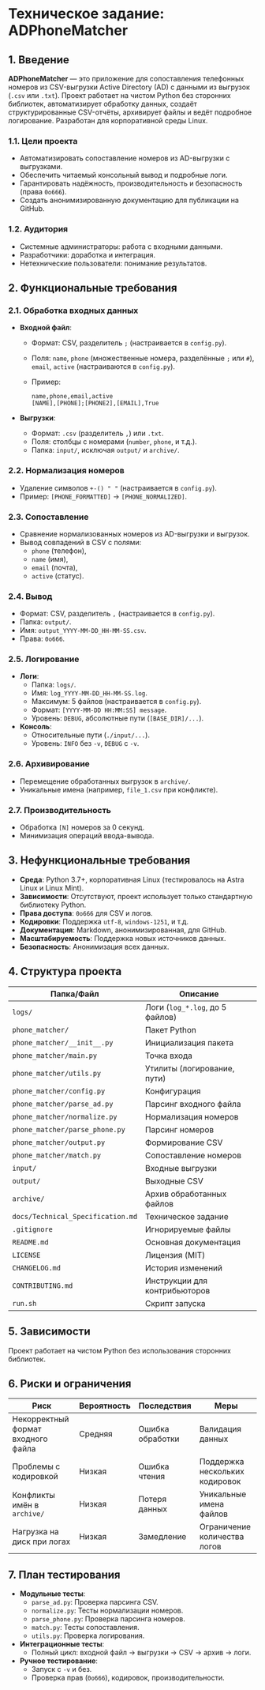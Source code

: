 # Техническое задание: ADPhoneMatcher

## 1. Введение

**ADPhoneMatcher** — это приложение для сопоставления телефонных номеров из CSV-выгрузки Active Directory (AD) с данными из выгрузок (`.csv` или `.txt`). Проект работает на чистом Python без сторонних библиотек, автоматизирует обработку данных, создаёт структурированные CSV-отчёты, архивирует файлы и ведёт подробное логирование. Разработан для корпоративной среды Linux.

### 1.1. Цели проекта

- Автоматизировать сопоставление номеров из AD-выгрузки с выгрузками.
- Обеспечить читаемый консольный вывод и подробные логи.
- Гарантировать надёжность, производительность и безопасность (права `0o666`).
- Создать анонимизированную документацию для публикации на GitHub.

### 1.2. Аудитория

- Системные администраторы: работа с входными данными.
- Разработчики: доработка и интеграция.
- Нетехнические пользователи: понимание результатов.

## 2. Функциональные требования

### 2.1. Обработка входных данных

- **Входной файл**:
  - Формат: CSV, разделитель `;` (настраивается в `config.py`).
  - Поля: `name`, `phone` (множественные номера, разделённые `;` или `#`), `email`, `active` (настраиваются в `config.py`).
  - Пример:

    ```
    name,phone,email,active
    [NAME],[PHONE];[PHONE2],[EMAIL],True
    ```

- **Выгрузки**:
  - Формат: `.csv` (разделитель `,`) или `.txt`.
  - Поля: столбцы с номерами (`number`, `phone`, и т.д.).
  - Папка: `input/`, исключая `output/` и `archive/`.

### 2.2. Нормализация номеров

- Удаление символов `+-() " "` (настраивается в `config.py`).
- Пример: `[PHONE_FORMATTED]` → `[PHONE_NORMALIZED]`.

### 2.3. Сопоставление

- Сравнение нормализованных номеров из AD-выгрузки и выгрузок.
- Вывод совпадений в CSV с полями:
  - `phone` (телефон),
  - `name` (имя),
  - `email` (почта),
  - `active` (статус).

### 2.4. Вывод

- Формат: CSV, разделитель `,` (настраивается в `config.py`).
- Папка: `output/`.
- Имя: `output_YYYY-MM-DD_HH-MM-SS.csv`.
- Права: `0o666`.

### 2.5. Логирование

- **Логи**:
  - Папка: `logs/`.
  - Имя: `log_YYYY-MM-DD_HH-MM-SS.log`.
  - Максимум: 5 файлов (настраивается в `config.py`).
  - Формат: `[YYYY-MM-DD HH:MM:SS] message`.
  - Уровень: `DEBUG`, абсолютные пути (`[BASE_DIR]/...`).
- **Консоль**:
  - Относительные пути (`./input/...`).
  - Уровень: `INFO` без `-v`, `DEBUG` с `-v`.

### 2.6. Архивирование

- Перемещение обработанных выгрузок в `archive/`.
- Уникальные имена (например, `file_1.csv` при конфликте).

### 2.7. Производительность

- Обработка `[N]` номеров за 0 секунд.
- Минимизация операций ввода-вывода.

## 3. Нефункциональные требования

- **Среда**: Python 3.7+, корпоративная Linux (тестировалось на Astra Linux и Linux Mint).
- **Зависимости**: Отсутствуют, проект использует только стандартную библиотеку Python.
- **Права доступа**: `0o666` для CSV и логов.
- **Кодировки**: Поддержка `utf-8`, `windows-1251`, и т.д.
- **Документация**: Markdown, анонимизированная, для GitHub.
- **Масштабируемость**: Поддержка новых источников данных.
- **Безопасность**: Анонимизация всех данных.

## 4. Структура проекта

| Папка/Файл                    | Описание                              |
|-------------------------------|---------------------------------------|
| `logs/`                       | Логи (`log_*.log`, до 5 файлов)      |
| `phone_matcher/`              | Пакет Python                         |
| `phone_matcher/__init__.py`   | Инициализация пакета                 |
| `phone_matcher/main.py`       | Точка входа                          |
| `phone_matcher/utils.py`      | Утилиты (логирование, пути)          |
| `phone_matcher/config.py`     | Конфигурация                         |
| `phone_matcher/parse_ad.py`   | Парсинг входного файла               |
| `phone_matcher/normalize.py`  | Нормализация номеров                 |
| `phone_matcher/parse_phone.py`| Парсинг номеров                      |
| `phone_matcher/output.py`     | Формирование CSV                     |
| `phone_matcher/match.py`      | Сопоставление номеров                |
| `input/`                      | Входные выгрузки                     |
| `output/`                     | Выходные CSV                         |
| `archive/`                    | Архив обработанных файлов            |
| `docs/Technical_Specification.md` | Техническое задание               |
| `.gitignore`                  | Игнорируемые файлы                   |
| `README.md`                   | Основная документация                |
| `LICENSE`                     | Лицензия (MIT)                       |
| `CHANGELOG.md`                | История изменений                    |
| `CONTRIBUTING.md`             | Инструкции для контрибьюторов        |
| `run.sh`                      | Скрипт запуска                       |

## 5. Зависимости

Проект работает на чистом Python без использования сторонних библиотек.

## 6. Риски и ограничения

| Риск                          | Вероятность | Последствия                     | Меры                              |
|-------------------------------|-------------|----------------------------------|-----------------------------------|
| Некорректный формат входного файла | Средняя | Ошибка обработки                | Валидация данных                 |
| Проблемы с кодировкой         | Низкая      | Ошибка чтения                   | Поддержка нескольких кодировок   |
| Конфликты имён в `archive/`   | Низкая      | Потеря данных                   | Уникальные имена файлов          |
| Нагрузка на диск при логах    | Низкая      | Замедление                      | Ограничение количества логов     |

## 7. План тестирования

- **Модульные тесты**:
  - `parse_ad.py`: Проверка парсинга CSV.
  - `normalize.py`: Тесты нормализации номеров.
  - `parse_phone.py`: Проверка парсинга номеров.
  - `match.py`: Тесты сопоставления.
  - `utils.py`: Проверка логирования.
- **Интеграционные тесты**:
  - Полный цикл: входной файл → выгрузки → CSV → архив → логи.
- **Ручное тестирование**:
  - Запуск с `-v` и без.
  - Проверка прав (`0o666`), кодировок, производительности.

